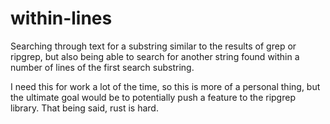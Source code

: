 # within-lines
Searching through text for a substring similar to the results of grep or ripgrep, but also being able to search for another string found within a number of lines of the first search substring.

I need this for work a lot of the time, so this is more of a personal thing, but the ultimate goal would be to potentially push a feature to the ripgrep library. That being said, rust is hard.
